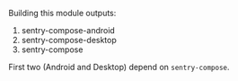 Building this module outputs:

1. sentry-compose-android
2. sentry-compose-desktop
3. sentry-compose


First two (Android and Desktop) depend on `sentry-compose`.
